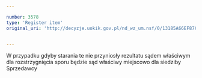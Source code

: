 ```yaml
---

number: 3578
type: 'Register item'
original_uri: 'http://decyzje.uokik.gov.pl/nd_wz_um.nsf/0/13185A66EF87644CC1257A54003DF5AD?OpenDocument'


---
```


W przypadku gdyby starania te nie przyniosły rezultatu sądem właściwym dla rozstrzygnięcia sporu będzie sąd właściwy miejscowo dla siedziby Sprzedawcy
